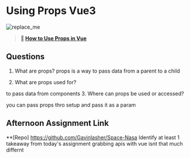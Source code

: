 # Using Props Vue3

![replace_me](https://codeworks.blob.core.windows.net/public/assets/img/illustrations/placeholder.svg)

> **📖 [How to Use Props in Vue](https://codeworksacademy.com/fs-student-guide/resources/wk6/02-Props)**

## Questions

1. What are props?
props is a way to pass data from a parent to a child 

2. What are props used for?

to pass data from components 
3. Where can props be used or accessed?

you can pass props thro setup and pass it as a param

## Afternoon Assignment Link

**[Repo] https://github.com/Gavinlasher/Space-Nasa
Identify at least 1 takeaway from today's assignment
 grabbing apis with vue isnt that much differnt 